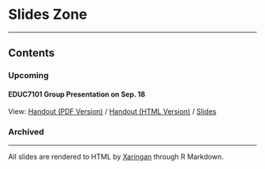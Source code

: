 # Slides Zone

---

## Contents

### Upcoming

#### EDUC7101 Group Presentation on Sep. 18
View: [Handout (PDF Version)](EDUC7101P-0918.pdf) / [Handout (HTML Version)](EDUC7101H-0918.html) / [Slides](EDUC7101S-0918.html)

### Archived

---

All slides are rendered to HTML by [Xaringan](https://github.com/yihui/xaringan) through R Markdown.
